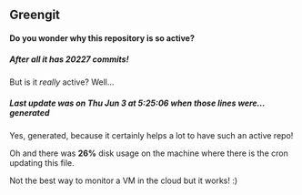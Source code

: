 ## Greengit

#### Do you wonder why this repository is so active?

##### After all it has 20227 commits!

But is it *really* active? Well...

##### Last update was on Thu Jun 3 at 5:25:06 when those lines were... generated

Yes, generated, because it certainly helps a lot to have such an active repo!

Oh and there was **26%** disk usage on the machine
where there is the cron updating this file.

Not the best way to monitor a VM in the cloud but it works! :)
